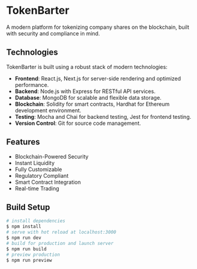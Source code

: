 <h1>TokenBarter</h1>   

A modern platform for tokenizing company shares on the blockchain, built with security and compliance in mind.

## Technologies

TokenBarter is built using a robust stack of modern technologies:

- **Frontend**: React.js, Next.js for server-side rendering and optimized performance.
- **Backend**: Node.js with Express for RESTful API services.
- **Database**: MongoDB for scalable and flexible data storage.
- **Blockchain**: Solidity for smart contracts, Hardhat for Ethereum development environment.
- **Testing**: Mocha and Chai for backend testing, Jest for frontend testing.
- **Version Control**: Git for source code management.

## Features 

* Blockchain-Powered Security
* Instant Liquidity
* Fully Customizable
* Regulatory Compliant
* Smart Contract Integration
* Real-time Trading

## Build Setup

```bash
# install dependencies
$ npm install
# serve with hot reload at localhost:3000
$ npm run dev
# build for production and launch server
$ npm run build
# preview production
$ npm run preview
```
